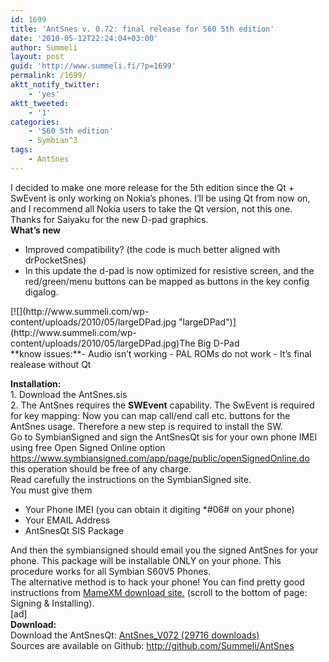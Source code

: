 ```yaml
---
id: 1699
title: 'AntSnes v. 0.72: final release for S60 5th edition'
date: '2010-05-12T22:24:04+03:00'
author: Summeli
layout: post
guid: 'http://www.summeli.fi/?p=1699'
permalink: /1699/
aktt_notify_twitter:
    - 'yes'
aktt_tweeted:
    - '1'
categories:
    - 'S60 5th edition'
    - Symbian^3
tags:
    - AntSnes
---
```


I decided to make one more release for the 5th edition since the Qt + SwEvent is only working on Nokia’s phones. I’ll be using Qt from now on, and I recommend all Nokia users to take the Qt version, not this one.  
Thanks for Saiyaku for the new D-pad graphics.  
**What’s new**

- Improved compatibility? (the code is much better aligned with drPocketSnes)<span style="font-size: medium;"> </span>
- In this update the d-pad is now optimized for resistive screen, and the red/green/menu buttons can be mapped as buttons in the key config digalog.

<div class="wp-caption aligncenter" id="attachment_1697" style="width: 394px">[![](http://www.summeli.com/wp-content/uploads/2010/05/largeDPad.jpg "largeDPad")](http://www.summeli.com/wp-content/uploads/2010/05/largeDPad.jpg)The Big D-Pad

</div>  
**know issues:**- Audio isn’t working
- PAL ROMs do not work
- It’s final realease without Qt

  
**Installation:**  
1\. Download the AntSnes.sis  
2\. The AntSnes requires the **SWEvent** capability. The SwEvent is required for key mapping: Now you can map call/end call etc. buttons for the AntSnes usage. Therefore a new step is required to install the SW.  
Go to SymbianSigned and sign the AntSnesQt sis for your own phone IMEI  
using free Open Signed Online option <https://www.symbiansigned.com/app/page/public/openSignedOnline.do> this operation should be free of any charge.  
Read carefully the instructions on the SymbianSigned site.  
You must give them

- Your Phone IMEI (you can obtain it digiting \*#06# on your phone)
- Your EMAIL Address
- AntSnesQt SIS Package

And then the symbiansigned should email you the signed AntSnes for your phone. This package will be installable ONLY on your phone. This procedure works for all Symbian S60V5 Phones.  
The alternative method is to hack your phone! You can find pretty good instructions from [MameXM download site.](https://sites.google.com/site/mamexm/Home/download-1-03) (scroll to the bottom of page: Signing &amp; Installing).  
\[ad\]  
**Download:**  
Download the AntSnesQt: [ AntSnes\_V072 (29716 downloads) ](http://summeli.com/download/11256/ "Version 0.72")  
Sources are available on Github: <http://github.com/Summeli/AntSnes>